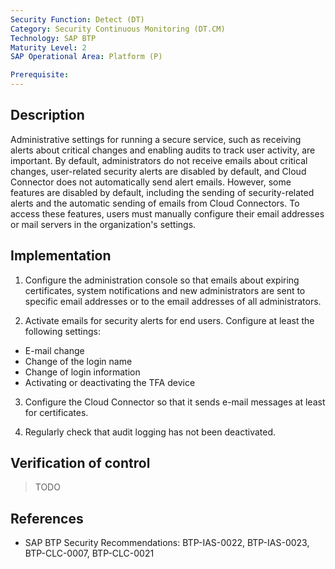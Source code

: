 ```yaml
---
Security Function: Detect (DT)
Category: Security Continuous Monitoring (DT.CM)
Technology: SAP BTP
Maturity Level: 2
SAP Operational Area: Platform (P)

Prerequisite: 
---
```


## Description

Administrative settings for running a secure service, such as receiving alerts about critical changes and enabling audits to track user activity, are important. By default, administrators do not receive emails about critical changes, user-related security alerts are disabled by default, and Cloud Connector does not automatically send alert emails. However, some features are disabled by default, including the sending of security-related alerts and the automatic sending of emails from Cloud Connectors. To access these features, users must manually configure their email addresses or mail servers in the organization's settings.


## Implementation

1. Configure the administration console so that emails about expiring certificates, system notifications and new administrators are sent to specific email addresses or to the email addresses of all administrators.

2. Activate emails for security alerts for end users. Configure at least the following settings:
* E-mail change
* Change of the login name
* Change of login information
* Activating or deactivating the TFA device

3. Configure the Cloud Connector so that it sends e-mail messages at least for certificates.

4. Regularly check that audit logging has not been deactivated.


## Verification of control

> TODO


## References

* SAP BTP Security Recommendations: BTP-IAS-0022, BTP-IAS-0023, BTP-CLC-0007, BTP-CLC-0021

